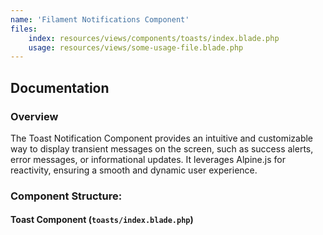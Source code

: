 ```yaml
---
name: 'Filament Notifications Component'
files:
    index: resources/views/components/toasts/index.blade.php
    usage: resources/views/some-usage-file.blade.php
---
```



## Documentation

### Overview

The Toast Notification Component provides an intuitive and customizable way to display transient messages on the screen, such as success alerts, error messages, or informational updates. It leverages Alpine.js for reactivity, ensuring a smooth and dynamic user experience.

### Component Structure:

#### Toast Component (`toasts/index.blade.php`)
